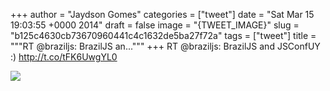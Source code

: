 
+++
author = "Jaydson Gomes"
categories = ["tweet"]
date = "Sat Mar 15 19:03:55 +0000 2014"
draft = false
image = "{TWEET_IMAGE}"
slug = "b125c4630cb73670960441c4c1632de5ba27f72a"
tags = ["tweet"]
title = """RT @braziljs: BrazilJS an..."""
+++
RT @braziljs: BrazilJS and JSConfUY :) http://t.co/tFK6UwgYL0

![](/images/tweet-media/444911890272362496-Biyk9b2CQAAEqJp.jpg)